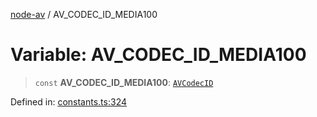 [node-av](../globals.md) / AV\_CODEC\_ID\_MEDIA100

# Variable: AV\_CODEC\_ID\_MEDIA100

> `const` **AV\_CODEC\_ID\_MEDIA100**: [`AVCodecID`](../type-aliases/AVCodecID.md)

Defined in: [constants.ts:324](https://github.com/seydx/av/blob/f8631fc881b394300b1479f511d55cf1c370a87f/src/constants/constants.ts#L324)
